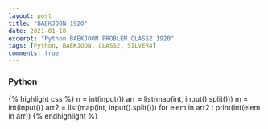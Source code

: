 ```yaml
---
layout: post
title: "BAEKJOON 1920"
date: 2021-01-18
excerpt: "Python BAEKJOON PROBLEM CLASS2 1920"
tags: [Python, BAEKJOON, CLASS2, SILVER4]
comments: true
---
```


### Python
{% highlight css %}
n = int(input())
arr = list(map(int, input().split()))
m = int(input())
arr2 = list(map(int, input().split()))
for elem in arr2 :
    print(int(elem in arr))
{% endhighlight %}